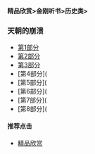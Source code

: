 #### 精品欣赏>金刚听书>历史类>

### 天朝的崩溃
- [第1部分](https://youtu.be/kICRvkghqbM)
- [第2部分](https://youtu.be/MfH65hzCFTY)
- [第3部分](https://youtu.be/a-Sy4KJDp4c)
- [第4部分](
- [第5部分](
- [第6部分](
- [第7部分](
- [第8部分](


#### 推荐点击
- [精品欣赏](https://summer200.github.io/content/main)
